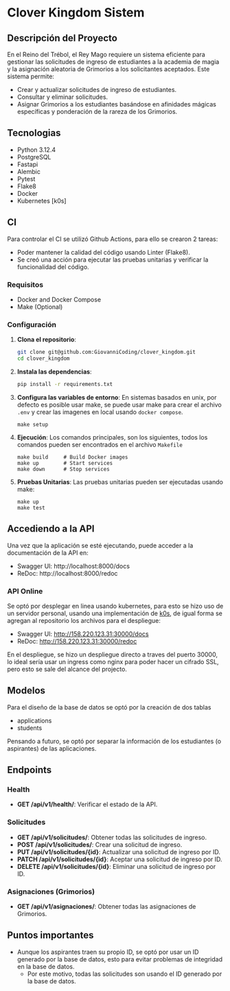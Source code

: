 # Clover Kingdom Sistem

## Descripción del Proyecto

En el Reino del Trébol, el Rey Mago requiere un sistema eficiente para gestionar las solicitudes de ingreso de estudiantes a la academia de magia y la asignación aleatoria de Grimorios a los solicitantes aceptados. Este sistema permite:

- Crear y actualizar solicitudes de ingreso de estudiantes.
- Consultar y eliminar solicitudes.
- Asignar Grimorios a los estudiantes basándose en afinidades mágicas específicas y ponderación de la rareza de los Grimorios.

## Tecnologias
- Python 3.12.4
- PostgreSQL
- Fastapi
- Alembic
- Pytest
- Flake8
- Docker
- Kubernetes [k0s]

## CI
Para controlar el CI se utilizó Github Actions, para ello se crearon 2 tareas:

- Poder mantener la calidad del código usando Linter (Flake8).
- Se creó una acción para ejecutar las pruebas unitarias y verificar la funcionalidad del código.


### Requisitos
* Docker and Docker Compose
* Make (Optional)


### Configuración
1. **Clona el repositorio**:
    ```bash
    git clone git@github.com:GiovanniCoding/clover_kingdom.git
    cd clover_kingdom
    ```

2. **Instala las dependencias**:
    ```bash
    pip install -r requirements.txt
    ```

3. **Configura las variables de entorno**:
    En sistemas basados en unix, por defecto es posible usar make, se puede usar make para crear el archivo `.env` y crear las imagenes en local usando `docker compose`.
    ```env
    make setup
    ```

4. **Ejecución**:
    Los comandos principales, son los siguientes, todos los comandos pueden ser encontrados en el archivo `Makefile`
    ```env
    make build     # Build Docker images
    make up        # Start services
    make down      # Stop services
    ```

5. **Pruebas Unitarias**:
    Las pruebas unitarias pueden ser ejecutadas usando make:
    ```env
    make up
    make test
    ```

## Accediendo a la API

Una vez que la aplicación se esté ejecutando, puede acceder a la documentación de la API en:

* Swagger UI: http://localhost:8000/docs
* ReDoc: http://localhost:8000/redoc

### API Online
Se optó por desplegar en linea usando kubernetes, para esto se hizo uso de un servidor personal, usando una implementación de [k0s](https://k0sproject.io/), de igual forma se agregan al repositorio los archivos para el despliegue:

* Swagger UI: http://158.220.123.31:30000/docs
* ReDoc: http://158.220.123.31:30000/redoc

En el despliegue, se hizo un despliegue directo a traves del puerto 30000, lo ideal sería usar un ingress como nginx para poder hacer un cifrado SSL, pero esto se sale del alcance del projecto.

## Modelos
Para el diseño de la base de datos se optó por la creación de dos tablas
- applications
- students

Pensando a futuro, se optó por separar la información de los estudiantes (o aspirantes) de las aplicaciones.

## Endpoints

### Health
- **GET /api/v1/health/**: Verificar el estado de la API.

### Solicitudes
- **GET /api/v1/solicitudes/**: Obtener todas las solicitudes de ingreso.
- **POST /api/v1/solicitudes/**: Crear una solicitud de ingreso.
- **PUT /api/v1/solicitudes/{id}**: Actualizar una solicitud de ingreso por ID.
- **PATCH /api/v1/solicitudes/{id}**: Aceptar una solicitud de ingreso por ID.
- **DELETE /api/v1/solicitudes/{id}**: Eliminar una solicitud de ingreso por ID.

### Asignaciones (Grimorios)
- **GET /api/v1/asignaciones/**: Obtener todas las asignaciones de Grimorios.

## Puntos importantes
- Aunque los aspirantes traen su propio ID, se optó por usar un ID generado por la base de datos, esto para evitar problemas de integridad en la base de datos.
    - Por este motivo, todas las solicitudes son usando el ID generado por la base de datos.
